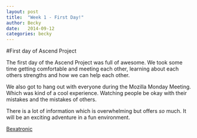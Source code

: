```yaml
---
layout: post
title:  "Week 1 - First Day!"
author: Becky
date:   2014-09-12
categories: becky
---
```



#First day of Ascend Project

The first day of the Ascend Project was full of awesome. We took some time getting comfortable and meeting each other, learning about each others strengths and how we can help each other.

We also got to hang out with everyone during the Mozilla Monday Meeting. Which was kind of a cool experience. Watching people be okay with their mistakes and the mistakes of others.

There is a lot of information which is overwhelming but offers *so* much. It will be an exciting adventure in a fun environment.

[Bexatronic](https://twitter.com/Bexatronic)
